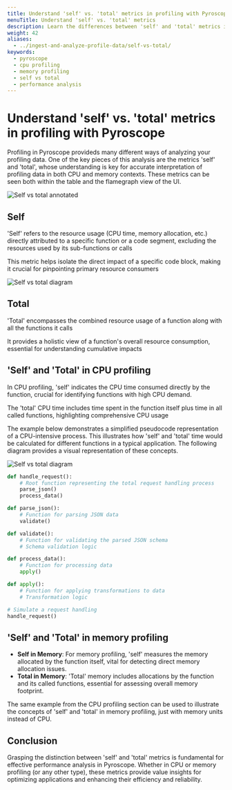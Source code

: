 ```yaml
---
title: Understand 'self' vs. 'total' metrics in profiling with Pyroscope
menuTitle: Understand 'self' vs. 'total' metrics
description: Learn the differences between 'self' and 'total' metrics in profiling and their specific applications in CPU and Memory profiling with Pyroscope.
weight: 42
aliases:
  - ../ingest-and-analyze-profile-data/self-vs-total/
keywords:
  - pyroscope
  - cpu profiling
  - memory profiling
  - self vs total
  - performance analysis
---
```


# Understand 'self' vs. 'total' metrics in profiling with Pyroscope

Profiling in Pyroscope provideds many different ways of analyzing your profiling data. One of the key pieces of this analysis are the metrics 'self' and 'total', whose understanding is key for accurate interpretation of profiling data in both CPU and memory contexts. These metrics can be seen both within the table and the flamegraph view of the UI.

![Self vs total annotated](https://grafana.com/media/docs/pyroscope/self_vs_total_annotated.png)

## Self

'Self' refers to the resource usage (CPU time, memory allocation, etc.) directly attributed to a specific function or a code segment, excluding the resources used by its sub-functions or calls

This metric helps isolate the direct impact of a specific code block, making it crucial for pinpointing primary resource consumers

![Self vs total diagram](https://grafana.com/media/docs/pyroscope/self_vs_total_explainer_diagram.png)


## Total

'Total' encompasses the combined resource usage of a function along with all the functions it calls

It provides a holistic view of a function's overall resource consumption, essential for understanding cumulative impacts

## 'Self' and 'Total' in CPU profiling

In CPU profiling, 'self' indicates the CPU time consumed directly by the function, crucial for identifying functions with high CPU demand.

The 'total' CPU time includes time spent in the function itself plus time in all called functions, highlighting comprehensive CPU usage

The example below demonstrates a simplified pseudocode representation of a CPU-intensive process.
This illustrates how 'self' and 'total' time would be calculated for different functions in a typical application. The following diagram provides a visual representation of these concepts.

![Self vs total diagram](https://grafana.com/media/docs/pyroscope/self_vs_total_explainer_diagram.png)

```python
def handle_request():
    # Root function representing the total request handling process
    parse_json()
    process_data()

def parse_json():
    # Function for parsing JSON data
    validate()

def validate():
    # Function for validating the parsed JSON schema
    # Schema validation logic

def process_data():
    # Function for processing data
    apply()

def apply():
    # Function for applying transformations to data
    # Transformation logic

# Simulate a request handling
handle_request()
```

## 'Self' and 'Total' in memory profiling

- **Self in Memory**: For memory profiling, 'self' measures the memory allocated by the function itself, vital for detecting direct memory allocation issues.
- **Total in Memory**: 'Total' memory includes allocations by the function and its called functions, essential for assessing overall memory footprint.

The same example from the CPU profiling section can be used to illustrate the concepts of 'self' and 'total' in memory profiling, just with memory units instead of CPU.

## Conclusion

Grasping the distinction between 'self' and 'total' metrics is fundamental for effective performance analysis in Pyroscope. Whether in CPU or memory profiling (or any other type), these metrics provide value insights for optimizing applications and enhancing their efficiency and reliability.
